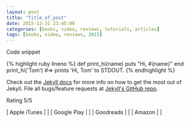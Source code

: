 ```yaml
---
layout: post
title: "Title_of_post"
date: 2015-12-31 23:45:00
categories: [books, video, reviews, tutorials, articles]
tags: [books, video, reviews, 2015]
---
```


Code snippet

{% highlight ruby lineno %}
def print_hi(name)
puts "Hi, #{name}"
end
print_hi('Tom')
#=> prints 'Hi, Tom' to STDOUT.
{% endhighlight %}

Check out the [Jekyll docs][jekyll] for more info on how to get the most out of Jekyll. File all bugs/feature requests at [Jekyll's GitHub repo][jekyll-gh].

Rating 5/5


[jekyll-gh]: https://github.com/mojombo/jekyll
[jekyll]: http://jekyllrb.com


| Apple iTunes |  |
| Google Play  |  |
| Goodreads    |  |
| Amazon       |  |
